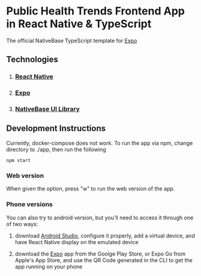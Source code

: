 # Public Health Trends Frontend App in React Native & TypeScript

The official NativeBase TypeScript template for [Expo](https://docs.expo.io/)

## Technologies

1. ### [React Native](https://reactnative.dev/docs/intro-react-native-components)

2. ### [Expo](https://docs.expo.dev/)

3. ### [NativeBase UI Library](https://docs.nativebase.io/?utm_source=HomePage&utm_medium=header&utm_campaign=NativeBase_3)

## Development Instructions

Currently, docker-compose does not work. To run the app via npm, change directory to ./app, then run the following

```
npm start
```

### Web version

When given the option, press "w" to run the web version of the app.

### Phone versions

You can also try to android version, but you'll need to access it through one of two ways:

1. download [Android Studio](https://developer.android.com/studio), configure it properly, add a virtual device, and have React Native display on the emulated device

2. download the [Expo](https://play.google.com/store/apps/details?id=host.exp.exponent&hl=en_CA&gl=US) app from the Goolge Play Store, or Expo Go from Apple's App Store, and use the QR Code generated in the CLI to get the app running on your phone
